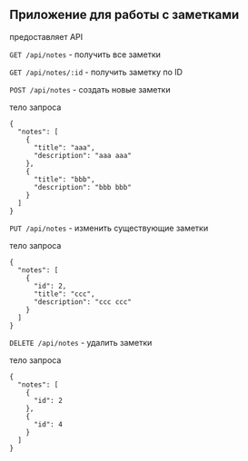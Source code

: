 ## Приложение для работы с заметками

предоставляет API

`GET /api/notes` - получить все заметки

`GET /api/notes/:id` - получить заметку по ID

`POST /api/notes` - создать новые заметки

тело запроса
```
{
  "notes": [
    {
      "title": "aaa",
      "description": "aaa aaa"
    },
    {
      "title": "bbb",
      "description": "bbb bbb"
    }
  ]
}
```

`PUT /api/notes` - изменить существующие заметки

тело запроса
```
{
  "notes": [
    {
      "id": 2,
      "title": "ccc",
      "description": "ccc ccc"
    }
  ]
}
```

`DELETE /api/notes` - удалить заметки

тело запроса
```
{
  "notes": [
    {
      "id": 2
    },
    {
      "id": 4
    }
  ]
}
```
